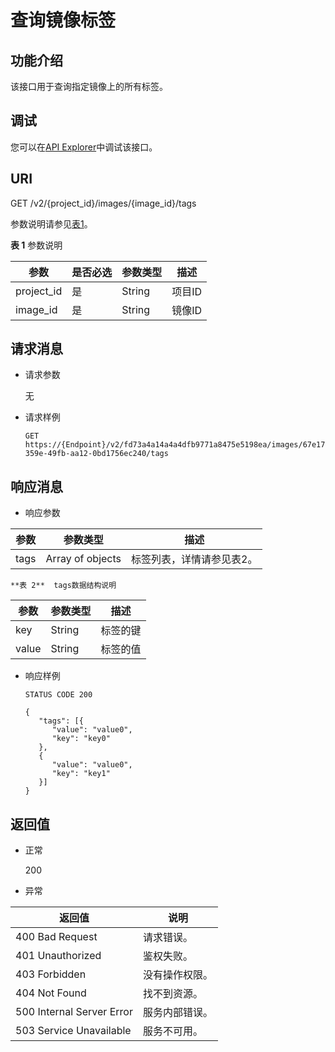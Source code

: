 # 查询镜像标签<a name="ims_03_0620"></a>

## 功能介绍<a name="section9600505183747"></a>

该接口用于查询指定镜像上的所有标签。

## 调试<a name="section44686511322"></a>

您可以在[API Explorer](https://apiexplorer.developer.huaweicloud.com/apiexplorer/doc?locale=zh-cn&consoleCurrentProductId=ims&consoleCurrentProductshort=&product=IMS&api=ListImageTags)中调试该接口。

## URI<a name="section26015555183747"></a>

GET /v2/\{project\_id\}/images/\{image\_id\}/tags

参数说明请参见[表1](#table16231211183747)。

**表 1**  参数说明

|参数|是否必选|参数类型|描述|
|--|--|--|--|
|project_id|是|String|项目ID|
|image_id|是|String|镜像ID|


## 请求消息<a name="section57570279183747"></a>

-   请求参数

    无

-   请求样例

    ```
    GET https://{Endpoint}/v2/fd73a4a14a4a4dfb9771a8475e5198ea/images/67e17426-359e-49fb-aa12-0bd1756ec240/tags
    ```


## 响应消息<a name="section29913939183747"></a>

-   响应参数

|参数|参数类型|描述|
|--|--|--|
|tags|Array of objects|标签列表，详情请参见表2。|


    **表 2**  tags数据结构说明

|参数|参数类型|描述|
|--|--|--|
|key|String|标签的键|
|value|String|标签的值|


-   响应样例

    ```
    STATUS CODE 200
    ```

    ```
    {
       "tags": [{
          "value": "value0",
          "key": "key0"
       },
       {
          "value": "value0",
          "key": "key1"
       }]
    }
    ```


## 返回值<a name="section39295631183747"></a>

-   正常

    200

-   异常

|返回值|说明|
|--|--|
|400 Bad Request|请求错误。|
|401 Unauthorized|鉴权失败。|
|403 Forbidden|没有操作权限。|
|404 Not Found|找不到资源。|
|500 Internal Server Error|服务内部错误。|
|503 Service Unavailable|服务不可用。|



